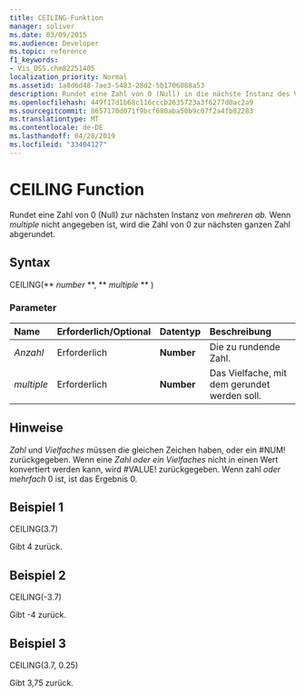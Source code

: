 ```yaml
---
title: CEILING-Funktion
manager: soliver
ms.date: 03/09/2015
ms.audience: Developer
ms.topic: reference
f1_keywords:
- Vis_DSS.chm82251405
localization_priority: Normal
ms.assetid: 1a8d6d48-7ae3-5483-28d2-5b1706088a53
description: Rundet eine Zahl von 0 (Null) in die nächste Instanz des Vielfachen. Wenn multiple nicht angegeben ist, wird die Zahl von 0 zur nächsten ganzen Zahl abgerundet.
ms.openlocfilehash: 449f17d1b68c116cccb2635723a3f6277d0ac2a9
ms.sourcegitcommit: 8657170d071f9bcf680aba50b9c07f2a4fb82283
ms.translationtype: MT
ms.contentlocale: de-DE
ms.lasthandoff: 04/28/2019
ms.locfileid: "33404127"
---
```

# <a name="ceiling-function"></a>CEILING Function

Rundet eine Zahl von 0 (Null) zur nächsten Instanz von _mehreren ab._ Wenn  _multiple_ nicht angegeben ist, wird die Zahl von 0 zur nächsten ganzen Zahl abgerundet. 
  
## <a name="syntax"></a>Syntax

CEILING(** *number* **, ** *multiple* ** ) 
  
### <a name="parameters"></a>Parameter

|**Name**|**Erforderlich/Optional**|**Datentyp**|**Beschreibung**|
|:-----|:-----|:-----|:-----|
| _Anzahl_ <br/> |Erforderlich  <br/> |**Number** <br/> |Die zu rundende Zahl.  <br/> |
| _multiple_ <br/> |Erforderlich  <br/> |**Number** <br/> |Das Vielfache, mit dem gerundet werden soll.  <br/> |
   
## <a name="remarks"></a>Hinweise

 _Zahl_ und  _Vielfaches_ müssen die gleichen Zeichen haben, oder ein #NUM! zurückgegeben. Wenn eine  _Zahl oder_  _ein Vielfaches_ nicht in einen Wert konvertiert werden kann, wird #VALUE! zurückgegeben. Wenn zahl  _oder_  _mehrfach_ 0 ist, ist das Ergebnis 0. 
  
## <a name="example-1"></a>Beispiel 1

CEILING(3.7)
  
Gibt 4 zurück.
  
## <a name="example-2"></a>Beispiel 2

CEILING(-3.7)
  
Gibt -4 zurück.
  
## <a name="example-3"></a>Beispiel 3

CEILING(3.7, 0.25)
  
Gibt 3,75 zurück.
  

